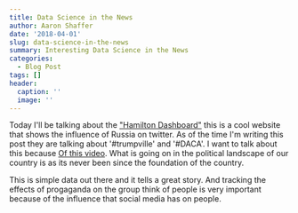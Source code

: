 ```yaml
---
title: Data Science in the News
author: Aaron Shaffer
date: '2018-04-01'
slug: data-science-in-the-news
summary: Interesting Data Science in the News
categories:
  - Blog Post
tags: []
header:
  caption: ''
  image: ''
---
```


Today I'll be talking about the ["Hamilton Dashboard"](https://dashboard.securingdemocracy.org/) this is a cool website that shows the influence of Russia on twitter.  As of the time I'm writing this post they are talking about '#trumpville' and '#DACA'.  I want to talk about this because [Of this video](https://youtu.be/hWLjYJ4BzvI).  What is going on in the political landscape of our country is as its never been since the foundation of the country.

This is simple data out there and it tells a great story.  And tracking the effects of progaganda on the group think of people is very important because of the influence that social media has on people.

